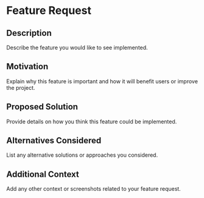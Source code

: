 # Feature Request

## Description
Describe the feature you would like to see implemented.

## Motivation
Explain why this feature is important and how it will benefit users or improve the project.

## Proposed Solution
Provide details on how you think this feature could be implemented.

## Alternatives Considered
List any alternative solutions or approaches you considered.

## Additional Context
Add any other context or screenshots related to your feature request.
